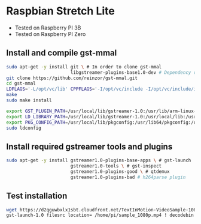 # Raspbian Stretch Lite

- Tested on Raspberry PI 3B
- Tested on Raspberry PI Zero

## Install and compile gst-mmal

```bash
sudo apt-get -y install git \ # In order to clone gst-mmal
                        libgstreamer-plugins-base1.0-dev # Dependency of gst-mmal
git clone https://github.com/reinzor/gst-mmal.git
cd gst-mmal
LDFLAGS='-L/opt/vc/lib' CPPFLAGS='-I/opt/vc/include -I/opt/vc/include/interface/vcos/pthreads -I/opt/vc/include/interface/vmcs_host/linux' ./autogen.sh --disable-gtk-doc
make
sudo make install
```

```bash
export GST_PLUGIN_PATH=/usr/local/lib/gstreamer-1.0:/usr/lib/arm-linux-gnueabihf/gstreamer-1.0;
export LD_LIBRARY_PATH=/usr/local/lib/gstreamer-1.0:/usr/local/lib:/usr/local/lib64:/usr/lib64:/lib64:/opt/vc/lib:$LD_LIBRARY_PATH;
export PKG_CONFIG_PATH=/usr/local/lib/pkgconfig:/usr/lib64/pkgconfig:/opt/vc/lib/pkgconfig:$PKG_CONFIG_PATH;
sudo ldconfig
```

## Install required gstreamer tools and plugins

```bash
sudo apt-get -y install gstreamer1.0-plugins-base-apps \ # gst-launch
                        gstreamer1.0-tools \ # gst-inspect
                        gstreamer1.0-plugins-good \ # qtdemux
                        gstreamer1.0-plugins-bad # h264parse plugin
```

## Test installation

```bash
wget https://d2qguwbxlx1sbt.cloudfront.net/TextInMotion-VideoSample-1080p.mp4 -O $HOME/sample_1080p.mp4
gst-launch-1.0 filesrc location= /home/pi/sample_1080p.mp4 ! decodebin ! mmalvideosink
```
